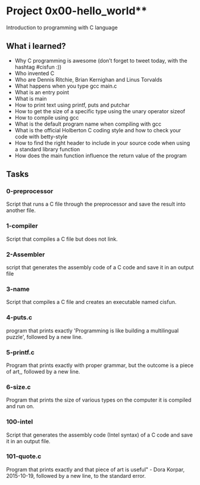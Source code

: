 # Project 0x00-hello_world**

Introduction to programming with C language

## What i learned?

 - Why C programming is awesome (don’t forget to tweet today, with the hashtag #cisfun :))
- Who invented C
- Who are Dennis Ritchie, Brian Kernighan and Linus Torvalds
- What happens when you type gcc main.c
- What is an entry point
- What is main
- How to print text using printf, puts and putchar
- How to get the size of a specific type using the unary operator sizeof
- How to compile using gcc
- What is the default program name when compiling with gcc
- What is the official Holberton C coding style and how to check your code with betty-style
- How to find the right header to include in your source code when using a standard library function
- How does the main function influence the return value of the program

## Tasks

### 0-preprocessor

Script that runs a C file through the preprocessor and save the result into another file.

### 1-compiler

Script that compiles a C file but does not link.

### 2-Assembler

script that generates the assembly code of a C code and save it in an output file

### 3-name

Script that compiles a C file and creates an executable named cisfun.

### 4-puts.c

program that prints exactly 'Programming is like building a multilingual puzzle', followed by a new line.

### 5-printf.c

Program that prints exactly with proper grammar, but the outcome is a piece of art,, followed by a new line.

### 6-size.c

Program that prints the size of various types on the computer it is compiled and run on.

### 100-intel

Script that generates the assembly code (Intel syntax) of a C code and save it in an output file.

### 101-quote.c

Program that prints exactly and that piece of art is useful" - Dora Korpar, 2015-10-19, followed by a new line, to the standard error.






